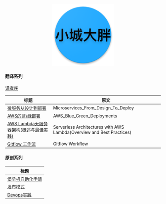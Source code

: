 <p align="center">
   <img width="200" src="avatar.png">
</p>

#### 翻译系列

[译者序](translator_foreword.md)


|           标题             |             原文             |
| --------------------------| ---------------------------- |
| [微服务从设计到部署](microservices-from-design-to-deploy_cn/README.md)    |  Microservices_From_Design_To_Deploy|
| [AWS的蓝/绿部署](blue_green_deployment_on_aws/README.md)    |  AWS_Blue_Green_Deployments|
| [AWS Lambda无服务器架构(概述与最佳实践)](Serverless_Architectures_with_AWS_Lambda_cn/README.md) |  Serverless Architectures with AWS Lambda(Overview and Best Practices)|
| [Gitflow 工作流](gitflow-workflow-cn/README.md) |  Gitflow Workflow|

#### 原创系列

| 标题                          |
| ---------------------------- |
| [堡垒机自助化申请](bhapp-doc/README.md)         |
| [发布模式](deployment-strategies_cn/README.md) |
| [Devops实践](devops_practices/README.md) |